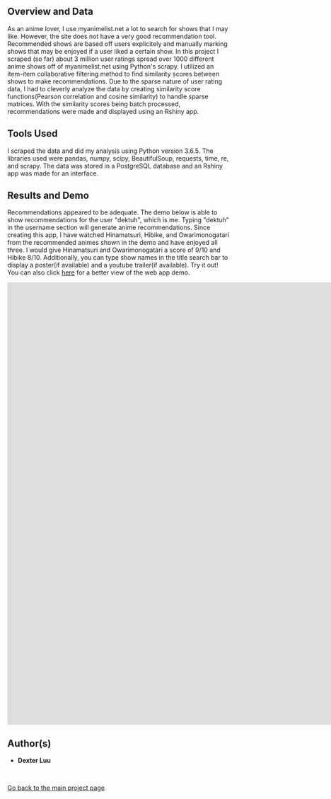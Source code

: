 ## Overview and Data
As an anime lover, I use myanimelist.net a lot to search for shows that I may like. However, the site does not have a very good recommendation tool. Recommended shows are based off users explicitely and manually marking shows that may be enjoyed if a user liked a certain show. In this project I scraped (so far) about 3 million user ratings spread over 1000 different anime shows off of myanimelist.net using Python's scrapy. I utilized an item-item collaborative filtering method to find similarity scores between shows to make recommendations. Due to the sparse nature of user rating data, I had to cleverly analyze the data by creating similarity score functions(Pearson correlation and cosine similarity) to handle sparse matrices. With the similarity scores being batch processed, recommendations were made and displayed using an Rshiny app.


## Tools Used

I scraped the data and did my analysis using Python version 3.6.5. The libraries used were pandas, numpy, scipy, BeautifulSoup, requests, time, re, and scrapy. The data was stored in a PostgreSQL database and an Rshiny app was made for an interface.

## Results and Demo
Recommendations appeared to be adequate. The demo below is able to show recommendations for the user "dektuh", which is me. Typing "dektuh" in the username section will generate anime recommendations. Since creating this app, I have watched Hinamatsuri, Hibike, and Owarimonogatari from the recommended animes shown in the demo and have enjoyed all three. I would give Hinamatsuri and Owarimonogatari a score of 9/10 and Hibike 8/10. Additionally, you can type show names in the title search bar to display a poster(if available) and a youtube trailer(if available). Try it out! You can also click [here](https://dexkluu.shinyapps.io/animerecommender/) for a better view of the web app demo. <br>

<iframe id="example1" src="https://dexkluu.shinyapps.io/animerecommender/" style="border: none; width: 1900px; height: 1000px" frameborder="0"></iframe>

## Author(s)

* **Dexter Luu**

<br>

[Go back to the main project page](https://dexkluu.github.io/Dexter/)

